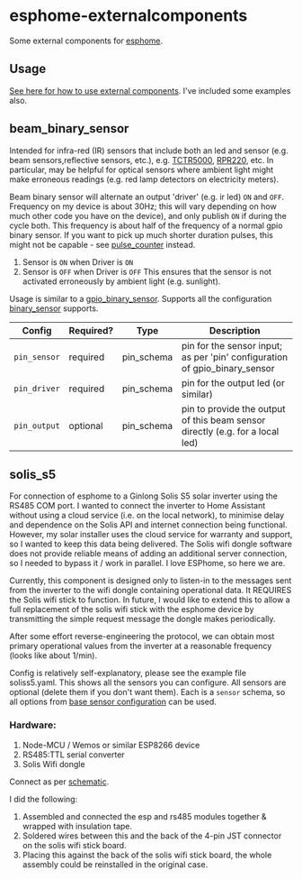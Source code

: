# esphome-externalcomponents
Some external components for [esphome](https://esphome.io/index.html).
## Usage
[See here for how to use external components](https://esphome.io/components/external_components.html).
I've included some examples also.
## beam_binary_sensor
Intended for infra-red (IR) sensors that include both an led and sensor (e.g. beam sensors,reflective sensors, etc.), e.g. [TCTR5000](https://www.vishay.com/docs/83760/tcrt5000.pdf), [RPR220](https://fscdn.rohm.com/en/products/databook/datasheet/opto/optical_sensor/photosensor/rpr-220.pdf), etc. In particular, may be helpful for optical sensors where ambient light might make erroneous readings (e.g. red lamp detectors on electricity meters).

Beam binary sensor will alternate an output 'driver' (e.g. ir led) `ON` and `OFF`.
Frequency on my device is about 30Hz; this will vary depending on how much other code you have on the device), and only publish `ON` if during the cycle both. This frequency is about half of the frequency of a normal gpio binary sensor. If you want to pick up much shorter duration pulses, this might not be capable - see [pulse_counter](https://esphome.io/components/sensor/pulse_counter.html) instead.
1. Sensor is `ON` when Driver is `ON`
2. Sensor is `OFF` when Driver is `OFF`
This ensures that the sensor is not activated erroneously by ambient light (e.g. sunlight).

Usage is similar to a [gpio_binary_sensor](https://esphome.io/components/binary_sensor/gpio.html). Supports all the configuration [binary_sensor](https://esphome.io/components/binary_sensor/index.html) supports.

| Config | Required? | Type | Description |
| --- | --- | --- | --- |
| `pin_sensor` | required | pin_schema | pin for the sensor input; as per 'pin' configuration of gpio_binary_sensor |
| `pin_driver` | required | pin_schema | pin for the output led (or similar) |
| `pin_output` | optional | pin_schema | pin to provide the output of this beam sensor directly (e.g. for a local led) |

## solis_s5
For connection of esphome to a Ginlong Solis S5 solar inverter using the RS485 COM port. I wanted to connect the inverter to Home Assistant without using a cloud service (i.e. on the local network), to minimise delay and dependence on the Solis API and internet connection being functional. However, my solar installer uses the cloud service for warranty and support, so I wanted to keep this data being delivered. The Solis wifi dongle software does not provide reliable means of adding an additional server connection, so I needed to bypass it / work in parallel. I love ESPhome, so here we are.

Currently, this component is designed only to listen-in to the messages sent from the inverter to the wifi dongle containing operational data. It REQUIRES the Solis wifi stick to function. In future, I would like to extend this to allow a full replacement of the solis wifi stick with the esphome device by transmitting the simple request message the dongle makes periodically.

After some effort reverse-engineering the protocol, we can obtain most primary operational values from the inverter at a reasonable frequency (looks like about 1/min).

Config is relatively self-explanatory, please see the example file soliss5.yaml. This shows all the sensors you can configure. All sensors are optional (delete them if you don't want them). Each is a `sensor` schema, so all options from [base sensor configuration](https://esphome.io/components/sensor/index.html#base-sensor-configuration) can be used.

### Hardware:
1. Node-MCU / Wemos or similar ESP8266 device
2. RS485:TTL serial converter
3. Solis Wifi dongle

Connect as per [schematic](https://github.com/grob6000/esphome-externalcomponents/blob/master/solis_piggyback_schematic_0.pdf).

I did the following:
1. Assembled and connected the esp and rs485 modules together & wrapped with insulation tape.
2. Soldered wires between this and the back of the 4-pin JST connector on the solis wifi stick board.
3. Placing this against the back of the solis wifi stick board, the whole assembly could be reinstalled in the original case.

